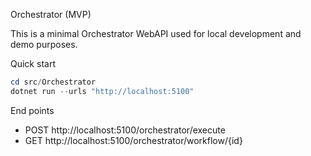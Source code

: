 Orchestrator (MVP)

This is a minimal Orchestrator WebAPI used for local development and demo purposes.

Quick start

```powershell
cd src/Orchestrator
dotnet run --urls "http://localhost:5100"
```

End points
- POST http://localhost:5100/orchestrator/execute
- GET  http://localhost:5100/orchestrator/workflow/{id}
